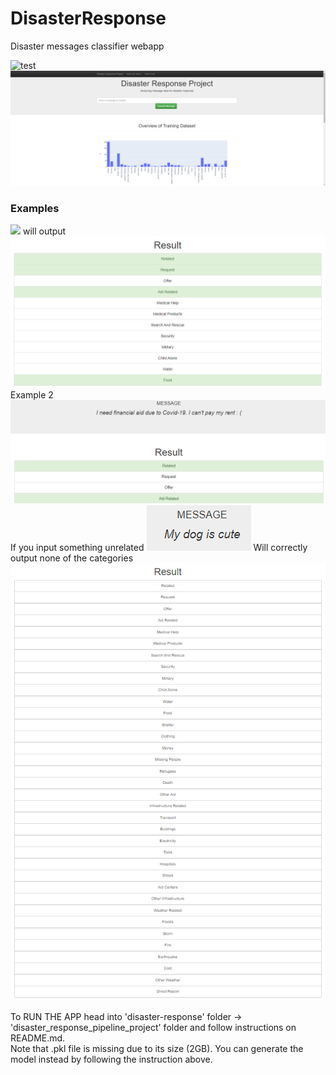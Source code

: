 # DisasterResponse
 Disaster messages classifier webapp  
 
 ![test](../master/image/main.png)
<img src="image/main.png">
### Examples
<img src="https://github.com/leejaeka/DisasterResponse/tree/main/disaster-response/disaster_response_pipeline_project/app/static/img/ex1.PNG">
will output
<img src="disaster-response/disaster_response_pipeline_project/app/static/img/ex1b.png">
Example 2
<img src="disaster-response/disaster_response_pipeline_project/app/static/img/ex2.png">
If you input something unrelated
<img src="disaster-response/disaster_response_pipeline_project/app/static/img/Mydog.png">
Will correctly output none of the categories
<img src="disaster-response/disaster_response_pipeline_project/app/static/img/unrelated.png">

To RUN THE APP head into 'disaster-response' folder -> 'disaster_response_pipeline_project' folder and follow instructions on README.md. <br>
Note that .pkl file is missing due to its size (2GB). You can generate the model instead by following the instruction above.

